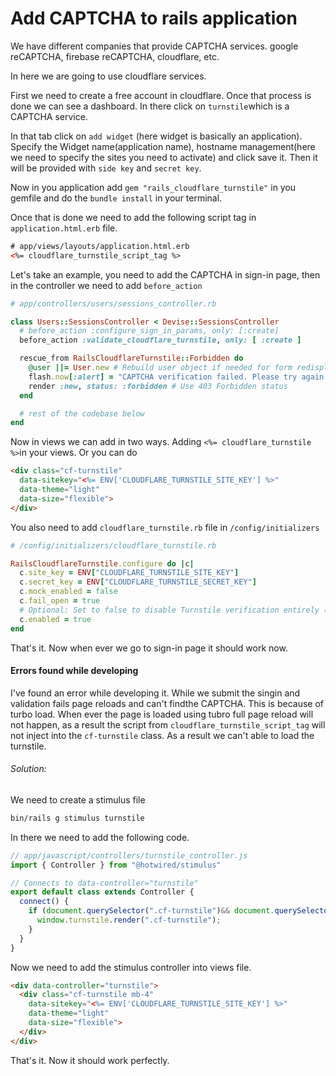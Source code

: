 # Add CAPTCHA to rails application

We have different companies that provide CAPTCHA services. google reCAPTCHA, firebase reCAPTCHA, cloudflare, etc.

In here we are going to use cloudflare services.

First we need to create a free account in cloudflare. Once that process is done we can see a dashboard. In there click on `turnstile`which is a CAPTCHA service.

In that tab click on `add widget` (here widget is basically an application).
Specify the Widget name(application name), hostname management(here we need to specify the sites you need to activate) and click save it. Then it will be provided with `side key` and `secret key`.

Now in you application add `gem "rails_cloudflare_turnstile"` in you gemfile and do the `bundle install` in your terminal.

Once that is done we need to add the following script tag in `application.html.erb` file.

```html
# app/views/layouts/application.html.erb
<%= cloudflare_turnstile_script_tag %>
```

Let's take an example, you need to add the CAPTCHA in sign-in page, then in the controller we need to add `before_action`

```ruby
# app/controllers/users/sessions_controller.rb

class Users::SessionsController < Devise::SessionsController
  # before_action :configure_sign_in_params, only: [:create]
  before_action :validate_cloudflare_turnstile, only: [ :create ]

  rescue_from RailsCloudflareTurnstile::Forbidden do
    @user ||= User.new # Rebuild user object if needed for form redisplay
    flash.now[:alert] = "CAPTCHA verification failed. Please try again."
    render :new, status: :forbidden # Use 403 Forbidden status
  end

  # rest of the codebase below
end
```
Now in views we can add in two ways.
Adding `<%= cloudflare_turnstile %>`in your views.
Or you can do

```html
<div class="cf-turnstile"
  data-sitekey="<%= ENV['CLOUDFLARE_TURNSTILE_SITE_KEY'] %>"
  data-theme="light"
  data-size="flexible">
</div>
```

You also need to add `cloudflare_turnstile.rb` file in `/config/initializers`

```ruby
# /config/initializers/cloudflare_turnstile.rb

RailsCloudflareTurnstile.configure do |c|
  c.site_key = ENV["CLOUDFLARE_TURNSTILE_SITE_KEY"]
  c.secret_key = ENV["CLOUDFLARE_TURNSTILE_SECRET_KEY"]
  c.mock_enabled = false
  c.fail_open = true
  # Optional: Set to false to disable Turnstile verification entirely (useful for certain environments)
  c.enabled = true
end
```

That's it. Now when ever we go to sign-in page it should work now.

#### Errors found while developing

I've found an error while developing it. While we submit the singin and validation fails page reloads and can't findthe CAPTCHA. This is because of turbo load. When ever the page is loaded using tubro full page reload will not happen, as a result the script from `cloudflare_turnstile_script_tag` will not inject into the `cf-turnstile` class. As a result we can't able to load the turnstile.

###### Solution:
We need to create a stimulus file
```bash
bin/rails g stimulus turnstile
```

In there we need to add the following code.
```js
// app/javascript/controllers/turnstile_controller.js
import { Controller } from "@hotwired/stimulus"

// Connects to data-controller="turnstile"
export default class extends Controller {
  connect() {
    if (document.querySelector(".cf-turnstile")&& document.querySelector(".cf-turnstile").childElementCount == 0 && window.turnstile) {
      window.turnstile.render(".cf-turnstile");
    }
  }
}

```

Now we need to add the stimulus controller into views file.

```html
<div data-controller="turnstile">
  <div class="cf-turnstile mb-4"
    data-sitekey="<%= ENV['CLOUDFLARE_TURNSTILE_SITE_KEY'] %>"
    data-theme="light"
    data-size="flexible">
  </div>
</div>
```

That's it. Now it should work perfectly.
